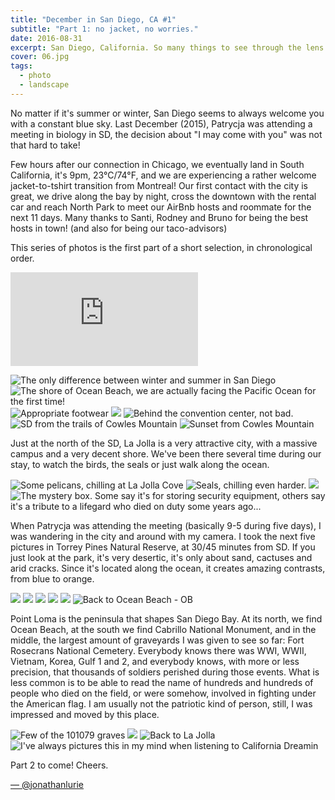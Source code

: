 ```yaml
---
title: "December in San Diego, CA #1"
subtitle: "Part 1: no jacket, no worries."
date: 2016-08-31
excerpt: San Diego, California. So many things to see through the lens of a camera.
cover: 06.jpg
tags:
  - photo
  - landscape
---
```


No matter if it's summer or winter, San Diego seems to always welcome you with a constant blue sky. Last December (2015), Patrycja was attending a meeting in biology in SD, the decision about "I may come with you" was not that hard to take!

Few hours after our connection in Chicago, we eventually land in South California, it's 9pm, 23°C/74°F, and we are experiencing a rather welcome jacket-to-tshirt transition from Montreal! Our first contact with the city is great, we drive along the bay by night, cross the downtown with the rental car and reach North Park to meet our AirBnb hosts and roommate for the next 11 days. Many thanks to Santi, Rodney and Bruno for being the best hosts in town! (and also for being our taco-advisors)

This series of photos is the first part of a short selection, in chronological order.

<iframe src="https://www.google.com/maps/embed?pb=!1m18!1m12!1m3!1d214579.15027386058!2d-117.24907030239697!3d32.82408441493177!2m3!1f0!2f0!3f0!3m2!1i1024!2i768!4f13.1!3m3!1m2!1s0x80d9530fad921e4b%3A0xd3a21fdfd15df79!2sSan%20Diego%2C%20CA%2C%20USA!5e0!3m2!1sen!2sch!4v1613228656373!5m2!1sen!2sch"  frameborder="0" style="border:0;" allowfullscreen="" aria-hidden="false" tabindex="0"></iframe>

![The only difference between winter and summer in San Diego](01.jpg)
![The shore of Ocean Beach, we are actually facing the Pacific Ocean for the first time!](02.jpg)
![Appropriate footwear](03.jpg)
![](04.jpg)
![Behind the convention center, not bad.](05.jpg)
![SD from the trails of Cowles Mountain](06.jpg)
![Sunset from Cowles Mountain](07.jpg)

Just at the north of the SD, La Jolla is a very attractive city, with a massive campus and a very decent shore. We've been there several time during our stay, to watch the birds, the seals or just walk along the ocean.

![Some pelicans, chilling at La Jolla Cove](08.jpg)
![Seals, chilling even harder.](09.jpg)
![](10.jpg)
![The mystery box. Some say it's for storing security equipment, others say it's a tribute to a lifegard who died on duty some years ago...](11.jpg)

When Patrycja was attending the meeting (basically 9-5 during five days), I was wandering in the city and around with my camera. I took the next five pictures in Torrey Pines Natural Reserve, at 30/45 minutes from SD. If you just look at the park, it's very desertic, it's only about sand, cactuses and arid cracks. Since it's located along the ocean, it creates amazing contrasts, from blue to orange.

![](12.jpg)
![](13.jpg)
![](14.jpg)
![](15.jpg)
![](16.jpg)
![Back to Ocean Beach - OB](17.jpg)

Point Loma is the peninsula that shapes San Diego Bay. At its north, we find Ocean Beach, at the south we find Cabrillo National Monument, and in the middle, the largest amount of graveyards I was given to see so far: Fort Rosecrans National Cemetery. Everybody knows there was WWI, WWII, Vietnam, Korea, Gulf 1 and 2, and everybody knows, with more or less precision, that thousands of soldiers perished during those events. What is less common is to be able to read the name of hundreds and hundreds of people who died on the field, or were somehow, involved in fighting under the American flag. I am usually not the patriotic kind of person, still, I was impressed and moved by this place.

![Few of the 101079 graves](18.jpg)
![](19.jpg)
![Back to La Jolla](20.jpg)
![I've always pictures this in my mind when listening to California Dreamin](21.jpg)

Part 2 to come!
Cheers.

[— @jonathanlurie](https://twitter.com/jonathanlurie)